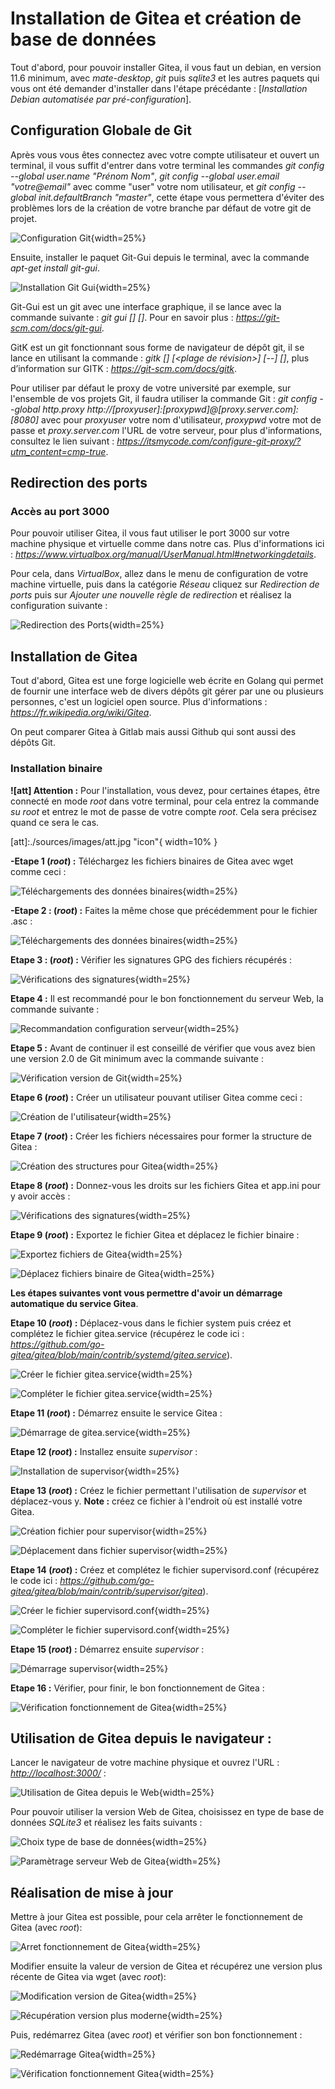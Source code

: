 # Installation de Gitea et création de base de données

Tout d'abord, pour pouvoir installer Gitea, il vous faut un debian, en version 11.6 minimum, avec *mate-desktop*, *git* puis *sqlite3* et les autres paquets qui vous ont été demander d'installer dans l'étape précédante : [*Installation Debian automatisée par pré-configuration*].

## Configuration Globale de Git

Après vous vous êtes connectez avec votre compte utilisateur et ouvert un terminal, il vous suffit d'entrer dans votre terminal les commandes *git config --global user.name "Prénom Nom"*, *git config --global user.email "votre@email"* avec comme "user" votre nom utilisateur, et *git config --global init.defaultBranch "master"*, cette étape vous permettera d'éviter des problèmes lors de la création de votre branche par défaut de votre git de projet.

![Configuration Git](./sources/images/ConfigGit.png){width=25%}

Ensuite, installer le paquet Git-Gui depuis le terminal, avec la commande *apt-get install git-gui*.

![Installation Git Gui](./sources/images/installGit-gui.png){width=25%}

Git-Gui est un git avec une interface graphique, il se lance avec la commande suivante : *git gui [<commande>] [<arguments>]*.
Pour en savoir plus : *<https://git-scm.com/docs/git-gui>*.

GitK est un git fonctionnant sous forme de navigateur de dépôt git, il se lance en utilisant la commande : *gitk [<options>] [<plage de révision>] [--] [<chemin>]*, plus d’information sur GITK : *<https://git-scm.com/docs/gitk>*.

Pour utiliser par défaut le proxy de votre université par exemple, sur l'ensemble de vos projets Git, il faudra utiliser la commande Git : *git config --global http.proxy http://[proxyuser]:[proxypwd]@[proxy.server.com]:[8080]* avec pour *proxyuser* votre nom d'utilisateur, *proxypwd* votre mot de passe et *proxy.server.com* l'URL de votre serveur, pour plus d'informations, consultez le lien suivant : *<https://itsmycode.com/configure-git-proxy/?utm_content=cmp-true>*.

## Redirection des ports

### Accès au port 3000

Pour pouvoir utiliser Gitea, il vous faut utiliser le port 3000 sur votre machine physique et virtuelle comme dans notre cas.
Plus d'informations ici : *<https://www.virtualbox.org/manual/UserManual.html#networkingdetails>*.

Pour cela, dans *VirtualBox*, allez dans le menu de configuration de votre machine virtuelle, puis dans la catégorie *Réseau* cliquez sur *Redirection de ports* puis sur *Ajouter une nouvelle règle de redirection* et réalisez la configuration suivante :

![Redirection des Ports](./sources/images/redirectionPorts.png){width=25%}

## Installation de Gitea

Tout d'abord, Gitea est une forge logicielle web écrite en Golang qui permet de fournir une interface web de divers dépôts git gérer par une ou plusieurs personnes, c'est un logiciel open source.
Plus d'informations : *<https://fr.wikipedia.org/wiki/Gitea>*.

On peut comparer Gitea à Gitlab mais aussi Github qui sont aussi des dépôts Git.

### Installation binaire

**![att] Attention :** Pour l'installation, vous devez, pour certaines étapes, être connecté en mode *root* dans votre terminal, pour cela entrez la commande *su root* et entrez le mot de passe de votre compte *root*. Cela sera précisez quand ce sera le cas.

[att]:./sources/images/att.jpg "icon"{ width=10% }

**-Etape 1 (*root*) :** Téléchargez les fichiers binaires de Gitea avec wget comme ceci :

![Téléchargements des données binaires](./sources/images/installGitea1.png){width=25%}

**-Etape 2 : (*root*) :** Faites la même chose que précédemment pour le fichier .asc :

![Téléchargements des données binaires](./sources/images/installGitea2.png){width=25%}

**Etape 3 : (*root*) :** Vérifier les signatures GPG des fichiers récupérés :

![Vérifications des signatures](./sources/images/installGitea2b.png){width=25%}

**Etape 4 :** Il est recommandé pour le bon fonctionnement du serveur Web, la commande suivante :

![Recommandation configuration serveur](./sources/images/recoServeur.png){width=25%}

**Etape 5 :** Avant de continuer il est conseillé de vérifier que vous avez bien une version 2.0 de Git minimum avec la commande suivante :

![Vérification version de Git](./sources/images/installGitea3a.png){width=25%}

**Etape 6 (*root*) :** Créer un utilisateur pouvant utiliser Gitea comme ceci :

![Création de l'utilisateur](./sources/images/installGitea3b.png){width=25%}

**Etape 7 (*root*) :** Créer les fichiers nécessaires pour former la structure de Gitea :

![Création des structures pour Gitea](./sources/images/installGitea3c.png){width=25%}

**Etape 8 (*root*) :** Donnez-vous les droits sur les fichiers Gitea et app.ini pour y avoir accès :

![Vérifications des signatures](./sources/images/installGitea3d.png){width=25%}

**Etape 9 (*root*) :** Exportez le fichier Gitea et déplacez le fichier binaire :

![Exportez fichiers de Gitea](./sources/images/installGitea3e.png){width=25%}

![Déplacez fichiers binaire de Gitea](./sources/images/installGitea3f.png){width=25%}

**Les étapes suivantes vont vous permettre d'avoir un démarrage automatique du service Gitea**.

**Etape 10 (*root*) :** Déplacez-vous dans le fichier system puis créez et complétez le fichier gitea.service (récupérez le code ici : *<https://github.com/go-gitea/gitea/blob/main/contrib/systemd/gitea.service>*).

![Créer le fichier gitea.service](./sources/images/installGitea4a.png){width=25%}

![Compléter le fichier gitea.service](./sources/images/installGitea4b.png){width=25%}

**Etape 11 (*root*) :** Démarrez ensuite le service Gitea :

![Démarrage de gitea.service](./sources/images/installGitea4c.png){width=25%}

**Etape 12 (*root*) :** Installez ensuite *supervisor* :

![Installation de supervisor](./sources/images/installGitea4d.png){width=25%}

**Etape 13 (*root*) :** Créez le fichier permettant l'utilisation de *supervisor* et déplacez-vous y. **Note :** créez ce fichier à l'endroit où est installé votre Gitea.

![Création fichier pour supervisor](./sources/images/installGitea4e.png){width=25%}

![Déplacement dans fichier supervisor](./sources/images/installGitea4f.png){width=25%}

**Etape 14 (*root*) :** Créez et complétez le fichier supervisord.conf (récupérez le code ici : *<https://github.com/go-gitea/gitea/blob/main/contrib/supervisor/gitea>*).

![Créer le fichier supervisord.conf](./sources/images/installGitea4g.png){width=25%}

![Compléter le fichier supervisord.conf](./sources/images/supervisord.png){width=25%}

**Etape 15 (*root*) :** Démarrez ensuite *supervisor* :

![Démarrage supervisor](./sources/images/installGitea4i.png){width=25%}

**Etape 16 :** Vérifier, pour finir, le bon fonctionnement de Gitea :

![Vérification fonctionnement de Gitea](./sources/images/verifFonctionnementGitea.png){width=25%}

## Utilisation de Gitea depuis le navigateur :

Lancer le navigateur de votre machine physique et ouvrez l'URL : *<http://localhost:3000/>* :

![Utilisation de Gitea depuis le Web](./sources/images/connexionPort3000.png){width=25%}

Pour pouvoir utiliser la version Web de Gitea, choisissez en type de base de données *SQLite3* et réalisez les faits suivants :

![Choix type de base de données](./sources/images/parametragePort3000a.png){width=25%}

![Paramètrage serveur Web de Gitea](./sources/images/parametragePort3000b.png){width=25%}

## Réalisation de mise à jour

Mettre à jour Gitea est possible, pour cela arrêter le fonctionnement de Gitea (avec *root*):

![Arret fonctionnement de Gitea](./sources/images/majGitea1.png){width=25%}

Modifier ensuite la valeur de version de Gitea et récupérez une version plus récente de Gitea via wget (avec *root*):

![Modification version de Gitea](./sources/images/majGitea2.png){width=25%}

![Récupération version plus moderne](./sources/images/majGitea3.png){width=25%}

Puis, redémarrez Gitea (avec *root*) et vérifier son bon fonctionnement :

![Redémarrage Gitea](./sources/images/majGitea4.png){width=25%}

![Vérification fonctionnement Gitea](./sources/images/majGitea5.png){width=25%}
